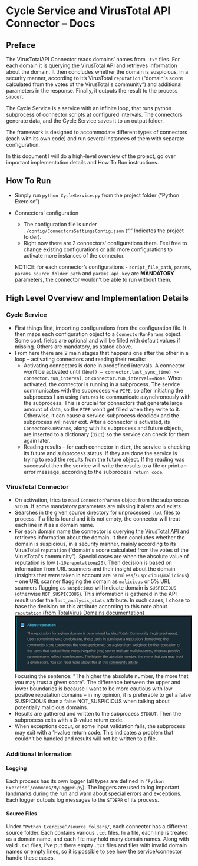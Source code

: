 # Cycle Service and VirusTotal API Connector – Docs
## Preface
The VirusTotalAPI Connector reads domains’ names from `.txt` files. For each domain it is querying the [VirusTotal API]((https://developers.virustotal.com/reference#overview)) and retrieves information about the domain. It then concludes whether the domain is suspicious, in a security manner, according to it’s VirusTotal `reputation` (“domain's score calculated from the votes of the VirusTotal's community”) and additional parameters in the response. Finally, it outputs the result to the process `STDOUT`.

The Cycle Service is a service with an infinite loop, that runs python subprocess of connector scripts at configured intervals. The connectors generate data, and the Cycle Service saves it to an output folder.

The framework is designed to accommodate different types of connectors (each with its own code) and run several instances of them with separate configuration.

In this document I will do a high-level overview of the project, go over important implementation details and How To Run instructions.
## How To Run
- Simply run `python CycleService.py` from the project folder (“Python Exercise”)

- Connectors’ configuration

	- The configuration file is under `./config/ConnectorsSettingsConfig.json` (“.” Indicates the project folder). 
	- Right now there are 2 connectors’ configurations there. Feel free to change existing configurations or add more configurations to activate more instances of the connector.
  
  NOTICE: for each connector’s configurations - `script_file_path`, `params`, `params.source_folder_path` and `params.api_key` are **MANDATORY** parameters, the connector wouldn’t be able to run without them.

## High Level Overview and Implementation Details
### Cycle Service
- First things first, importing configurations from the configuration file. It then maps each configuration object to a `ConnectorRunParams` object. Some conf. fields are optional and will be filled with default values if missing. Others are mandatory, as stated above.
- From here there are 2 main stages that happens one after the other in a loop – activating connectors and reading their results:
	- Activating connectors is done in predefined intervals. A connector won’t be activated until `(Now() – connector.last_sync_time) >= connector.run_interval`, or `connector.run_interval==None`. When activated, the connector is running in a subprocess. The service communicates with the subprocess via `PIPE`, so after initiating the subprocess I am using `Futures` to communicate asynchronously with the subprocess. This is crucial for connectors that generate large amount of data, so the `PIPE` won’t get filled when they write to it. Otherwise, it can cause a service-subprocess deadlock and the subprocess will never exit. After a connector is activated, its `ConnectorRunParams`, along with its subprocess and future objects, are inserted to a dictionary (`dict`) so the service can check for them again later.
	- Reading results – for each connector in `dict`, the service is checking its future and subprocess status. If they are done the service is trying to read the results from the future object. If the reading was successful then the service will write the results to a file or print an error message, according to the subprocess `return_code`.
### VirusTotal Connector
- On activation, tries to read `ConnectorParams` object from the subprocess `STDIN`. If some mandatory parameters are missing it alerts and exists.
- Searches in the given source directory for unprocessed `.txt` files to process. If a file is found and it is not empty, the connector will treat each line in it as a domain name.
- For each domain name the connector is querying the [VirusTotal API](https://developers.virustotal.com/reference#overview) and retrieves information about the domain. It then concludes whether the domain is suspicious, in a security manner, mainly according to its VirusTotal `reputation` (“domain's score calculated from the votes of the VirusTotal's community”). Special cases are when the absolute value of reputation is low (`-10≤reputation≤20`). Then decision is based on information from URL scanners and their insight about the domain (insights that were taken in account are `harmless`/`suspicious`/`malicious`) – one URL scanner flagging the domain as `malicious` or 5% URL scanners flagging as `suspicious` will indicate domain is `SUSPICIOUS` (otherwise `NOT_SUSPICIOUS`). This information is gathered in the API result under the `last_analysis_stats` attribute.
In such cases, I chose to base the decision on this attribute according to this note about `reputation` ([from TotalVirus Domains documentation](https://developers.virustotal.com/reference#domains-1)) ![About VirusTotal API reputation](/assets/images/img.png) Focusing the sentence: “The higher the absolute number, the more that you may trust a given score”. The difference between the upper and lower boundaries is because I want to be more cautious with low positive reputation domains – in my opinion, it is preferable to get a false SUSPICIOUS than a false NOT_SUSPICIOUS when talking about potentially malicious domains.
- Results are gathered and written to the subprocess `STDOUT`. Then the subprocess exits with a 0-value return code.
- When exceptions occur, or some input validation fails, the subprocess may exit with a 1-value return code. This indicates a problem that couldn’t be handled and results will not be written to a file.
### Additional Information
#### Logging
Each process has its own logger (all types are defined in `“Python Exercise”/commons/MyLogger.py`). The loggers are used to log important landmarks during the run and warn about special errors and exceptions. Each logger outputs log messages to the `STDERR` of its process.

#### Source Files
Under `“Python Exercise”/source_folders/`, each connector has a different source folder. Each contains various `.txt` files. In a file, each line is treated as a domain name, and each file may hold many domain names. Along with valid `.txt` files, I’ve put there empty `.txt` files and files with invalid domain names or empty lines, so it is possible to see how the service/connector handle these cases.

